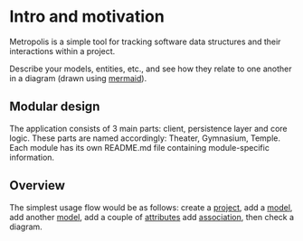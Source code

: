 # Intro and motivation
Metropolis is a simple tool for tracking software data structures and their interactions within a project.

Describe your models, entities, etc., and see how they relate to one another in a diagram (drawn using [mermaid](https://mermaid.js.org/)).

## Modular design
The application consists of 3 main parts: client, persistence layer and core logic. These parts are named accordingly: Theater, Gymnasium, Temple. Each module has its own README.md file containing module-specific information.

## Overview
The simplest usage flow would be as follows: create a [project](./projects/project.md), add a [model](./projects/model.md), add another [model](./projects/model.md), add a couple of [attributes](./projects/attribute.md) add [association](./projects/association.md), then check a diagram.
